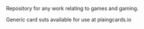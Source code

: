 Repository for any work relating to games and gaming.

Generic card suts available for use at plaingcards.io
